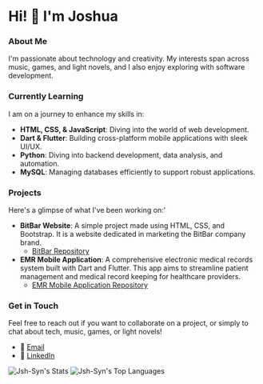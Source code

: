 # Hi! 👋 I'm Joshua

### About Me

I'm passionate about technology and creativity. My interests span across music, games, and light novels, and I also enjoy exploring with software development. 

### Currently Learning

I am on a journey to enhance my skills in:
- **HTML, CSS, & JavaScript**: Diving into the world of web development.
- **Dart & Flutter**: Building cross-platform mobile applications with sleek UI/UX.
- **Python**: Diving into backend development, data analysis, and automation.
- **MySQL**: Managing databases efficiently to support robust applications.

### Projects

Here's a glimpse of what I've been working on:'
- **BitBar Website**: A simple project made using HTML, CSS, and Bootstrap. It is a website dedicated in marketing the BitBar company brand.
  - [BitBar Repository](https://github.com/Jsh-Syn/BitBar)
- **EMR Mobile Application**: A comprehensive electronic medical records system built with Dart and Flutter. This app aims to streamline patient management and medical record keeping for healthcare providers.
  - [EMR Mobile Application Repository](https://github.com/Jsh-Syn/EMR-Mobile-App)

### Get in Touch

Feel free to reach out if you want to collaborate on a project, or simply to chat about tech, music, games, or light novels!
- 📧 [Email](mailto:sayenmarkjoshua@gmail.com)
- 💼 [LinkedIn](https://www.linkedin.com/in/mark-joshua-sayen-853010258/)

![Jsh-Syn's Stats](https://github-readme-stats.vercel.app/api?username=Jsh-Syn&theme=dracula&show_icons=true&hide_border=true&count_private=true)
![Jsh-Syn's Top Languages](https://github-readme-stats.vercel.app/api/top-langs/?username=Jsh-Syn&theme=dracula&show_icons=true&hide_border=true&layout=compact)
